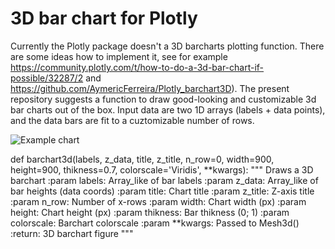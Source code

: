 # 3D bar chart for Plotly

Currently the Plotly package doesn't a 3D barcharts plotting function. There are some ideas how to implement it, see for example https://community.plotly.com/t/how-to-do-a-3d-bar-chart-if-possible/32287/2 and https://github.com/AymericFerreira/Plotly_barchart3D). The present repository suggests a function to draw good-looking and customizable 3d bar charts out of the box. Input data are two 1D arrays (labels + data points), and the data bars are fit to a cuztomizable number of rows.

![Example chart](https://github.com/buran21/barchart3d-plotly/blob/master/barchart3d-pop-2007-top10.png?raw=true)

def barchart3d(labels, z_data, title, z_title,
               n_row=0, width=900, height=900, thikness=0.7, colorscale='Viridis',
               **kwargs):
    """
    Draws a 3D barchart
    :param labels: Array_like of bar labels
    :param z_data: Array_like of bar heights (data coords)
    :param title: Chart title
    :param z_title: Z-axis title
    :param n_row: Number of x-rows
    :param width: Chart width (px)
    :param height: Chart height (px)
    :param thikness: Bar thikness (0; 1)
    :param colorscale: Barchart colorscale
    :param **kwargs: Passed to Mesh3d()
    :return: 3D barchart figure
    """
